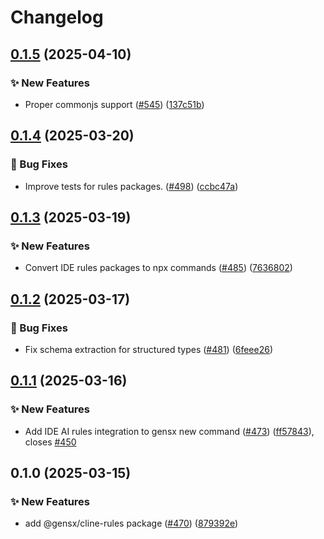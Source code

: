 # Changelog

## [0.1.5](https://github.com/gensx-inc/gensx/compare/gensx-cline-rules-v0.1.4...gensx-cline-rules-v0.1.5) (2025-04-10)


### ✨ New Features

* Proper commonjs support ([#545](https://github.com/gensx-inc/gensx/issues/545)) ([137c51b](https://github.com/gensx-inc/gensx/commit/137c51bb6ed408440ef9e0330ed3b887a12feeb3))

## [0.1.4](https://github.com/gensx-inc/gensx/compare/gensx-cline-rules-v0.1.3...gensx-cline-rules-v0.1.4) (2025-03-20)


### 🐛 Bug Fixes

* Improve tests for rules packages. ([#498](https://github.com/gensx-inc/gensx/issues/498)) ([ccbc47a](https://github.com/gensx-inc/gensx/commit/ccbc47abc576c4106638ba7e4f6beb3f1f28a68e))

## [0.1.3](https://github.com/gensx-inc/gensx/compare/gensx-cline-rules-v0.1.2...gensx-cline-rules-v0.1.3) (2025-03-19)


### ✨ New Features

* Convert IDE rules packages to npx commands ([#485](https://github.com/gensx-inc/gensx/issues/485)) ([7636802](https://github.com/gensx-inc/gensx/commit/763680288b99641bd96b6f26b414550bc8ca1b7e))

## [0.1.2](https://github.com/gensx-inc/gensx/compare/gensx-cline-rules-v0.1.1...gensx-cline-rules-v0.1.2) (2025-03-17)


### 🐛 Bug Fixes

* Fix schema extraction for structured types ([#481](https://github.com/gensx-inc/gensx/issues/481)) ([6feee26](https://github.com/gensx-inc/gensx/commit/6feee263b0eb0848fb277ecb14fe6f1246a95257))

## [0.1.1](https://github.com/gensx-inc/gensx/compare/gensx-cline-rules-v0.1.0...gensx-cline-rules-v0.1.1) (2025-03-16)


### ✨ New Features

* Add IDE AI rules integration to gensx new command ([#473](https://github.com/gensx-inc/gensx/issues/473)) ([ff57843](https://github.com/gensx-inc/gensx/commit/ff57843e9c5ca91083c330eb2cff910ee63abc23)), closes [#450](https://github.com/gensx-inc/gensx/issues/450)

## 0.1.0 (2025-03-15)


### ✨ New Features

* add @gensx/cline-rules package ([#470](https://github.com/gensx-inc/gensx/issues/470)) ([879392e](https://github.com/gensx-inc/gensx/commit/879392ead266e3a80966893aec70d6f61550b4ee))
